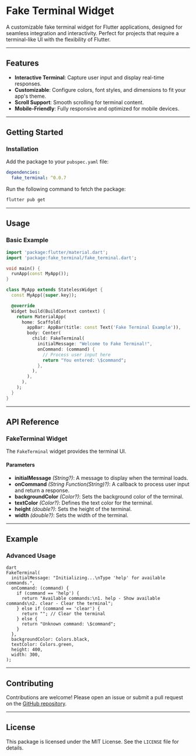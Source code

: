 # Fake Terminal Widget

A customizable fake terminal widget for Flutter applications, designed for seamless integration and interactivity. Perfect for projects that require a terminal-like UI with the flexibility of Flutter.

---

## Features

- **Interactive Terminal**: Capture user input and display real-time responses.
- **Customizable**: Configure colors, font styles, and dimensions to fit your app's theme.
- **Scroll Support**: Smooth scrolling for terminal content.
- **Mobile-Friendly**: Fully responsive and optimized for mobile devices.

---

## Getting Started

### Installation
Add the package to your `pubspec.yaml` file:

```yaml
dependencies:
  fake_terminal: ^0.0.7
```

Run the following command to fetch the package:

```bash
flutter pub get
```

---

## Usage

### Basic Example

```dart
import 'package:flutter/material.dart';
import 'package:fake_terminal/fake_terminal.dart';

void main() {
  runApp(const MyApp());
}

class MyApp extends StatelessWidget {
  const MyApp({super.key});

  @override
  Widget build(BuildContext context) {
    return MaterialApp(
      home: Scaffold(
        appBar: AppBar(title: const Text('Fake Terminal Example')),
        body: Center(
          child: FakeTerminal(
            initialMessage: "Welcome to Fake Terminal!",
            onCommand: (command) {
              // Process user input here
              return "You entered: \$command";
            },
          ),
        ),
      ),
    );
  }
}
```

---

## API Reference

### FakeTerminal Widget
The `FakeTerminal` widget provides the terminal UI.

#### Parameters
- **initialMessage** *(String?)*: A message to display when the terminal loads.
- **onCommand** *(String Function(String)?)*: A callback to process user input and return a response.
- **backgroundColor** *(Color?)*: Sets the background color of the terminal.
- **textColor** *(Color?)*: Defines the text color for the terminal.
- **height** *(double?)*: Sets the height of the terminal.
- **width** *(double?)*: Sets the width of the terminal.

---

## Example

### Advanced Usage
```
dart
FakeTerminal(
  initialMessage: "Initializing...\nType 'help' for available commands.",
  onCommand: (command) {
    if (command == 'help') {
      return "Available commands:\n1. help - Show available commands\n2. clear - Clear the terminal";
    } else if (command == 'clear') {
      return ""; // Clear the terminal
    } else {
      return "Unknown command: \$command";
    }
  },
  backgroundColor: Colors.black,
  textColor: Colors.green,
  height: 400,
  width: 300,
);
```

---

## Contributing

Contributions are welcome! Please open an issue or submit a pull request on the [GitHub repository](https://github.com/yourusername/fake_terminal).

---

## License

This package is licensed under the MIT License. See the `LICENSE` file for details.

                                          